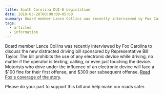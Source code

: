 ```yaml
---
title: South Carolina DUI-E Legislation
date: 2018-03-28T00:00:00-05:00
summary: Board member Lance Collins was recently interviewed by Fox Carolina to discuss the new distracted driving bill sponsored by Representative Bill Taylor. The bill prohibits...
tags:
  - articles
  - information
---
```

Board member Lance Collins was recently interviewed by Fox Carolina to discuss the new distracted driving bill sponsored by Representative Bill Taylor. The bill prohibits the use of any electronic device while driving, no matter if the operator is texting, calling, or even just touching the device. Motorists who drive under the influence of an electronic device will face a $100 fine for their first offense, and $300 per subsequent offense. [Read Fox's coverage of the story](https://www.foxcarolina.com/news/representative-aims-to-crack-down-on-distracted-driving-through-proposed-bill/article_d1640073-39ed-5b3f-a3a4-fef7df40a8a6.html).

Please do your part to support this bill and help make our roads safer.
